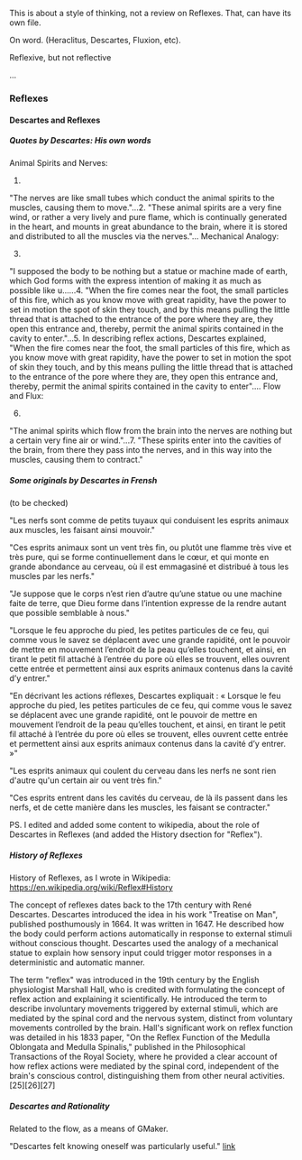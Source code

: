 
This is about a style of thinking, not a review on Reflexes.
That, can have its own file.

On word. (Heraclitus, Descartes, Fluxion, etc).

Reflexive, but not reflective

...

### Reflexes

#### Descartes and Reflexes

##### Quotes by Descartes: His own words

Animal Spirits and Nerves:

1.
"The nerves are like small tubes which conduct the animal spirits to the muscles, causing them to move."...2.
"These animal spirits are a very fine wind, or rather a very lively and pure flame, which is continually generated in the heart, and mounts in great abundance to the brain, where it is stored and distributed to all the muscles via the nerves."...
Mechanical Analogy:

3.
"I supposed the body to be nothing but a statue or machine made of earth, which God forms with the express intention of making it as much as possible like u......4.
"When the fire comes near the foot, the small particles of this fire, which as you know move with great rapidity, have the power to set in motion the spot of skin they touch, and by this means pulling the little thread that is attached to the entrance of the pore where they are, they open this entrance and, thereby, permit the animal spirits contained in the cavity to enter."...5.
In describing reflex actions, Descartes explained,
"When the fire comes near the foot, the small particles of this fire, which as you know move with great rapidity, have the power to set in motion the spot of skin they touch, and by this means pulling the little thread that is attached to the entrance of the pore where they are, they open this entrance and, thereby, permit the animal spirits contained in the cavity to enter"​​​​....
Flow and Flux:

6.
"The animal spirits which flow from the brain into the nerves are nothing but a certain very fine air or wind."...7.
"These spirits enter into the cavities of the brain, from there they pass into the nerves, and in this way into the muscles, causing them to contract."




##### Some originals by Descartes in Frensh

(to be checked)

"Les nerfs sont comme de petits tuyaux qui conduisent les esprits animaux aux muscles, les faisant ainsi mouvoir."


"Ces esprits animaux sont un vent très fin, ou plutôt une flamme très vive et très pure, qui se forme continuellement dans le cœur, et qui monte en grande abondance au cerveau, où il est emmagasiné et distribué à tous les muscles par les nerfs."



"Je suppose que le corps n’est rien d’autre qu’une statue ou une machine faite de terre, que Dieu forme dans l’intention expresse de la rendre autant que possible semblable à nous."




"Lorsque le feu approche du pied, les petites particules de ce feu, qui comme vous le savez se déplacent avec une grande rapidité, ont le pouvoir de mettre en mouvement l’endroit de la peau qu’elles touchent, et ainsi, en tirant le petit fil attaché à l’entrée du pore où elles se trouvent, elles ouvrent cette entrée et permettent ainsi aux esprits animaux contenus dans la cavité d’y entrer."




"En décrivant les actions réflexes, Descartes expliquait : « Lorsque le feu approche du pied, les petites particules de ce feu, qui comme vous le savez se déplacent avec une grande rapidité, ont le pouvoir de mettre en mouvement l’endroit de la peau qu’elles touchent, et ainsi, en tirant le petit fil attaché à l’entrée du pore où elles se trouvent, elles ouvrent cette entrée et permettent ainsi aux esprits animaux contenus dans la cavité d’y entrer. »"



"Les esprits animaux qui coulent du cerveau dans les nerfs ne sont rien d'autre qu'un certain air ou vent très fin."


"Ces esprits entrent dans les cavités du cerveau, de là ils passent dans les nerfs, et de cette manière dans les muscles, les faisant se contracter."


PS. I edited and added some content to wikipedia, about the role of Descartes in Reflexes (and added the History dsection for "Reflex").


##### History of Reflexes

History of Reflexes, as I wrote in Wikipedia: https://en.wikipedia.org/wiki/Reflex#History

The concept of reflexes dates back to the 17th century with René Descartes.
Descartes introduced the idea in his work "Treatise on Man", published posthumously in 1664.
It was written in 1647.
He described how the body could perform actions automatically in response to external stimuli without conscious thought. Descartes used the analogy of a mechanical statue to explain how sensory input could trigger motor responses in a deterministic and automatic manner.

The term "reflex" was introduced in the 19th century by the English physiologist Marshall Hall, who is credited with formulating the concept of reflex action and explaining it scientifically. He introduced the term to describe involuntary movements triggered by external stimuli, which are mediated by the spinal cord and the nervous system, distinct from voluntary movements controlled by the brain. Hall's significant work on reflex function was detailed in his 1833 paper, "On the Reflex Function of the Medulla Oblongata and Medulla Spinalis," published in the Philosophical Transactions of the Royal Society, where he provided a clear account of how reflex actions were mediated by the spinal cord, independent of the brain's conscious control, distinguishing them from other neural activities.[25][26][27]


##### Descartes and Rationality
Related to the flow, as a means of GMaker.

"Descartes felt knowing oneself was particularly useful." [link](https://en.wikipedia.org/wiki/Treatise_on_Man#The_Description_of_the_Human_Body)
